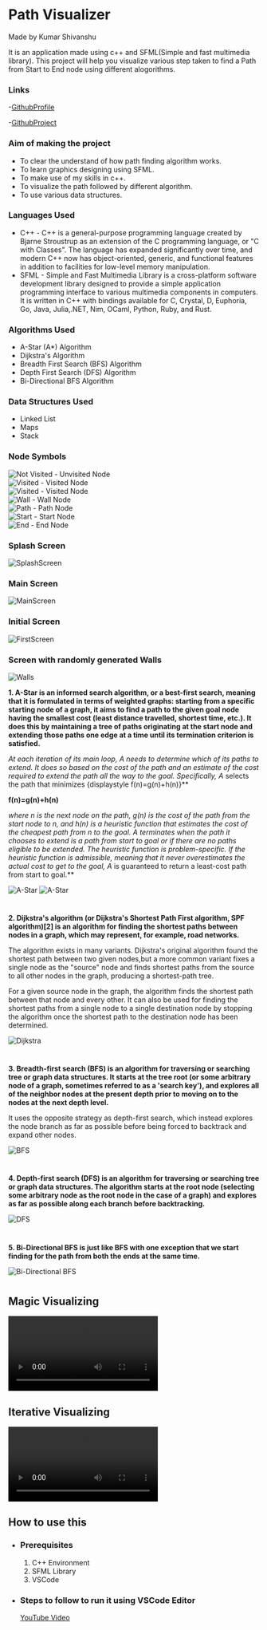 # Path Visualizer 
Made by Kumar Shivanshu


It is an application made using c++ and SFML(Simple and fast multimedia library). This project will help you visualize various step taken to find a Path from Start to End node using different alogorithms.

### Links
-[GithubProfile](https://github.com/KrShivanshu)

-[GithubProject](https://github.com/KrShivanshu/PathVisualizer) 

### Aim of making the project
* To clear the understand of how path finding algorithm works.
* To learn graphics designing using SFML.
* To make use of my skills in c++.
* To visualize the path followed by different algorithm.
* To use various data structures. 

### Languages Used
* C++ - C++ is a general-purpose programming language created by Bjarne Stroustrup as an extension of the C programming language, or "C with Classes". The language has expanded significantly over time, and modern C++ now has object-oriented, generic, and functional features in addition to facilities for low-level memory manipulation.
* SFML - Simple and Fast Multimedia Library is a cross-platform software development library designed to provide a simple application programming interface to various multimedia components in computers. It is written in C++ with bindings available for C, Crystal, D, Euphoria, Go, Java, Julia,.NET, Nim, OCaml, Python, Ruby, and Rust.

### Algorithms Used
* A-Star (A*) Algorithm
* Dijkstra's Algorithm
* Breadth First Search (BFS) Algorithm
* Depth First Search (DFS) Algorithm
* Bi-Directional BFS Algorithm

### Data Structures Used
 * Linked List
 * Maps
 * Stack


### Node Symbols

![Not Visited](Assets/textures/Cell.png) - Unvisited Node \
![Visited](Assets/textures/visited1().PNG) - Visited Node \
![Visited](Assets/textures/visited2().PNG) - Visited Node \
![Wall](Assets/textures/block().PNG) - Wall Node \
![Path](Assets/textures/path0().PNG) - Path Node \
![Start](Assets/textures/start().PNG) - Start Node \
![End](Assets/textures/end().PNG) - End Node 

### Splash Screen
![SplashScreen](https://github.com/KrShivanshu/Resources/blob/master/PATH/SplashScreen.png)

### Main Screen
![MainScreen](https://github.com/KrShivanshu/Resources/blob/master/PATH/MainScreen.png)

### Initial Screen
![FirstScreen](https://github.com/KrShivanshu/Resources/blob/master/PATH/Initial.png)

### Screen with randomly generated Walls
![Walls](https://github.com/KrShivanshu/Resources/blob/master/PATH/Walls.png)

**1. A-Star is an informed search algorithm, or a best-first search, meaning that it is formulated in terms of weighted graphs: starting from a specific starting node of a graph, it aims to find a path to the given goal node having the smallest cost (least distance travelled, shortest time, etc.). It does this by maintaining a tree of paths originating at the start node and extending those paths one edge at a time until its termination criterion is satisfied.**

   **At each iteration of its main loop, A* needs to determine which of its paths to extend. It does so based on the cost of the path and an estimate of the cost required to extend the path all the way to the goal. Specifically, A* selects the path that minimizes  {displaystyle f(n)=g(n)+h(n)}**

   **f(n)=g(n)+h(n)**
   
   **where n is the next node on the path, g(n) is the cost of the path from the start node to n, and h(n) is a heuristic function that estimates the cost of the cheapest path from n to the goal. A* terminates when the path it chooses to extend is a path from start to goal or if there are no paths eligible to be extended. The heuristic function is problem-specific. If the heuristic function is admissible, meaning that it never overestimates the actual cost to get to the goal, A* is guaranteed to return a least-cost path from start to goal.**


![A-Star](https://github.com/KrShivanshu/Resources/blob/master/PATH/Astar.png)
![A-Star](https://github.com/KrShivanshu/Resources/blob/master/PATH/Astar%20(2).png)

#

**2. Dijkstra's algorithm (or Dijkstra's Shortest Path First algorithm, SPF algorithm)[2] is an algorithm for finding the shortest paths between nodes in a graph, which may represent, for example, road networks.**
   
   The algorithm exists in many variants. Dijkstra's original algorithm found the shortest path between two given nodes,but a more common variant fixes a single node as the "source" node and finds shortest paths from the source to all other nodes in the graph, producing a shortest-path tree.

   For a given source node in the graph, the algorithm finds the shortest path between that node and every other. It can also be used for finding the shortest paths from a single node to a single destination node by stopping the algorithm once the shortest path to the destination node has been determined.


![Dijkstra](https://github.com/KrShivanshu/Resources/blob/master/PATH/Dijkstra.png)

#

**3. Breadth-first search (BFS) is an algorithm for traversing or searching tree or graph data structures. It starts at the tree root (or some arbitrary node of a graph, sometimes referred to as a 'search key'), and explores all of the neighbor nodes at the present depth prior to moving on to the nodes at the next depth level.**

   It uses the opposite strategy as depth-first search, which instead explores the node branch as far as possible before being forced to backtrack and expand other nodes.


![BFS](https://github.com/KrShivanshu/Resources/blob/master/PATH/BFS.png)

#

**4. Depth-first search (DFS) is an algorithm for traversing or searching tree or graph data structures. The algorithm starts at the root node (selecting some arbitrary node as the root node in the case of a graph) and explores as far as possible along each branch before backtracking.**


![DFS](https://github.com/KrShivanshu/Resources/blob/master/PATH/DFS.png)

#

**5. Bi-Directional BFS is just like BFS with one exception that we start finding for the path from both the ends at the same time.**


![Bi-Directional BFS](https://github.com/KrShivanshu/Resources/blob/master/PATH/Bi-Directional.png)

#


## Magic Visualizing

![StepByStepVisualizing](https://github.com/KrShivanshu/Resources/blob/master/PATH/MagicVisualizer.mp4)

## Iterative Visualizing

![StepByStepVisualizing](https://github.com/KrShivanshu/Resources/blob/master/PATH/StepVisualizer.mp4)

## How to use this
* ### Prerequisites 
   1. C++ Environment
   2. SFML Library
   3. VSCode
* ### Steps to follow to run it using VSCode Editor
   [YouTube Video](https://www.youtube.com/watch?v=M3zYZTdlqyg)


